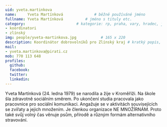 ```yaml
---
uid: yveta.martinkova
name:     Yveta Martínková      		# běžně používáné jméno
fullname: Yveta Martínková  		# jméno s tituly etc.
category:                 		# kategorie: rp, praha, vary, hradec, jmk, senat
- koordinatori
- zlínský
img: people/yveta-martinkova.jpg           # 165 x 220
description: Koordinátor dobrovolníků pro Zlínský kraj # kratký popis, max 160 znaků
mail:
- yveta.martinkova@pirati.cz
mob: 770 113 648
profiles:
  github:
  facebook:
  twitter:
  linkedin:
---
```


Yveta Martínková (24. ledna 1979) se narodila a žije v Kroměříži. Na škole šla zdravotně sociálním směrem. Po ukončení studia pracovala jako pracovnice pro sociální komunikaci. Angažuje se v aktivitách souvisejících se zvířaty a jejich množením. Je členkou organizace NE MNOŽÍRNÁM. Proto také svůj volný čas věnuje psům, přírodě a různým formám alternativního stravování.


